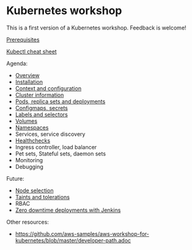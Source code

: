 # Kubernetes workshop

This is a first version of a Kubernetes workshop. Feedback is welcome!

[Prerequisites](./prerequisites.md)

[Kubectl cheat sheet](https://kubernetes.io/docs/reference/kubectl/cheatsheet/)

Agenda:
* [Overview](./overview.md)
* [Installation](./installation.md)
* [Context and configuration](./cluster/context.md)
* [Cluster information](./cluster/information.md)
* [Pods, replica sets and deployments](./deployments/pods.md)
* [Configmaps, secrets](./configs/configmap.md)
* [Labels and selectors](./labels/labels.md)
* [Volumes](./volumes/volumes.md)
* [Namespaces](./namespaces/namespaces.md)
* Services, service discovery
* [Healthchecks](./healthchecks/probes.md)
* Ingress controller, load balancer
* Pet sets, Stateful sets, daemon sets
* Monitoring
* Debugging

Future:
* [Node selection](https://kubernetes.io/docs/concepts/configuration/assign-pod-node/)
* [Taints and tolerations](https://kubernetes.io/docs/concepts/configuration/taint-and-toleration/)
* RBAC
* [Zero downtime deployments with Jenkins](https://kubernetes.io/blog/2018/04/30/zero-downtime-deployment-kubernetes-jenkins/)

Other resources:
* https://github.com/aws-samples/aws-workshop-for-kubernetes/blob/master/developer-path.adoc